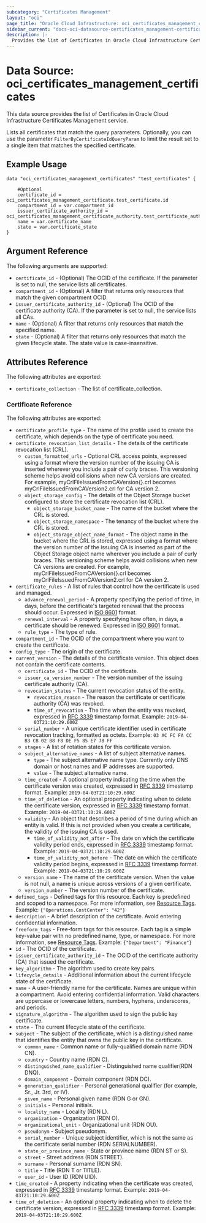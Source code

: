 ```yaml
---
subcategory: "Certificates Management"
layout: "oci"
page_title: "Oracle Cloud Infrastructure: oci_certificates_management_certificates"
sidebar_current: "docs-oci-datasource-certificates_management-certificates"
description: |-
  Provides the list of Certificates in Oracle Cloud Infrastructure Certificates Management service
---
```


# Data Source: oci_certificates_management_certificates
This data source provides the list of Certificates in Oracle Cloud Infrastructure Certificates Management service.

Lists all certificates that match the query parameters.
Optionally, you can use the parameter `FilterByCertificateIdQueryParam` to limit the result set to a single item that matches the specified certificate.


## Example Usage

```hcl
data "oci_certificates_management_certificates" "test_certificates" {

	#Optional
	certificate_id = oci_certificates_management_certificate.test_certificate.id
	compartment_id = var.compartment_id
	issuer_certificate_authority_id = oci_certificates_management_certificate_authority.test_certificate_authority.id
	name = var.certificate_name
	state = var.certificate_state
}
```

## Argument Reference

The following arguments are supported:

* `certificate_id` - (Optional) The OCID of the certificate. If the parameter is set to null, the service lists all certificates.
* `compartment_id` - (Optional) A filter that returns only resources that match the given compartment OCID.
* `issuer_certificate_authority_id` - (Optional) The OCID of the certificate authority (CA). If the parameter is set to null, the service lists all CAs.
* `name` - (Optional) A filter that returns only resources that match the specified name.
* `state` - (Optional) A filter that returns only resources that match the given lifecycle state. The state value is case-insensitive.


## Attributes Reference

The following attributes are exported:

* `certificate_collection` - The list of certificate_collection.

### Certificate Reference

The following attributes are exported:

* `certificate_profile_type` - The name of the profile used to create the certificate, which depends on the type of certificate you need.
* `certificate_revocation_list_details` - The details of the certificate revocation list (CRL).
	* `custom_formatted_urls` - Optional CRL access points, expressed using a format where the version number of the issuing CA is inserted wherever you include a pair of curly braces. This versioning scheme helps avoid collisions when new CA versions are created. For example, myCrlFileIssuedFromCAVersion{}.crl becomes myCrlFileIssuedFromCAVersion2.crl for CA version 2. 
	* `object_storage_config` - The details of the Object Storage bucket configured to store the certificate revocation list (CRL).
		* `object_storage_bucket_name` - The name of the bucket where the CRL is stored.
		* `object_storage_namespace` - The tenancy of the bucket where the CRL is stored.
		* `object_storage_object_name_format` - The object name in the bucket where the CRL is stored, expressed using a format where the version number of the issuing CA is inserted as part of the Object Storage object name wherever you include a pair of curly braces. This versioning scheme helps avoid collisions when new CA versions are created. For example, myCrlFileIssuedFromCAVersion{}.crl becomes myCrlFileIssuedFromCAVersion2.crl for CA version 2. 
* `certificate_rules` - A list of rules that control how the certificate is used and managed.
	* `advance_renewal_period` - A property specifying the period of time, in days, before the certificate's targeted renewal that the process should occur. Expressed in [ISO 8601](https://en.wikipedia.org/wiki/ISO_8601#Time_intervals) format. 
	* `renewal_interval` - A property specifying how often, in days, a certificate should be renewed. Expressed in [ISO 8601](https://en.wikipedia.org/wiki/ISO_8601#Time_intervals) format. 
	* `rule_type` - The type of rule.
* `compartment_id` - The OCID of the compartment where you want to create the certificate.
* `config_type` - The origin of the certificate.
* `current_version` - The details of the certificate version. This object does not contain the certificate contents.
	* `certificate_id` - The OCID of the certificate.
	* `issuer_ca_version_number` - The version number of the issuing certificate authority (CA).
	* `revocation_status` - The current revocation status of the entity.
		* `revocation_reason` - The reason the certificate or certificate authority (CA) was revoked.
		* `time_of_revocation` - The time when the entity was revoked, expressed in [RFC 3339](https://tools.ietf.org/html/rfc3339) timestamp format. Example: `2019-04-03T21:10:29.600Z` 
	* `serial_number` - A unique certificate identifier used in certificate revocation tracking, formatted as octets. Example: `03 AC FC FA CC B3 CB 02 B8 F8 DE F5 85 E7 7B FF` 
	* `stages` - A list of rotation states for this certificate version.
	* `subject_alternative_names` - A list of subject alternative names.
		* `type` - The subject alternative name type. Currently only DNS domain or host names and IP addresses are supported.
		* `value` - The subject alternative name.
	* `time_created` - A optional property indicating the time when the certificate version was created, expressed in [RFC 3339](https://tools.ietf.org/html/rfc3339) timestamp format. Example: `2019-04-03T21:10:29.600Z` 
	* `time_of_deletion` - An optional property indicating when to delete the certificate version, expressed in [RFC 3339](https://tools.ietf.org/html/rfc3339) timestamp format. Example: `2019-04-03T21:10:29.600Z` 
	* `validity` - An object that describes a period of time during which an entity is valid. If this is not provided when you create a certificate, the validity of the issuing CA is used. 
		* `time_of_validity_not_after` - The date on which the certificate validity period ends, expressed in [RFC 3339](https://tools.ietf.org/html/rfc3339) timestamp format. Example: `2019-04-03T21:10:29.600Z` 
		* `time_of_validity_not_before` - The date on which the certificate validity period begins, expressed in [RFC 3339](https://tools.ietf.org/html/rfc3339) timestamp format. Example: `2019-04-03T21:10:29.600Z` 
	* `version_name` - The name of the certificate version. When the value is not null, a name is unique across versions of a given certificate. 
	* `version_number` - The version number of the certificate.
* `defined_tags` - Defined tags for this resource. Each key is predefined and scoped to a namespace. For more information, see [Resource Tags](https://docs.cloud.oracle.com/iaas/Content/General/Concepts/resourcetags.htm). Example: `{"Operations.CostCenter": "42"}` 
* `description` - A brief description of the certificate. Avoid entering confidential information.
* `freeform_tags` - Free-form tags for this resource. Each tag is a simple key-value pair with no predefined name, type, or namespace. For more information, see [Resource Tags](https://docs.cloud.oracle.com/iaas/Content/General/Concepts/resourcetags.htm). Example: `{"Department": "Finance"}` 
* `id` - The OCID of the certificate.
* `issuer_certificate_authority_id` - The OCID of the certificate authority (CA) that issued the certificate.
* `key_algorithm` - The algorithm used to create key pairs.
* `lifecycle_details` - Additional information about the current lifecycle state of the certificate.
* `name` - A user-friendly name for the certificate. Names are unique within a compartment. Avoid entering confidential information. Valid characters are uppercase or lowercase letters, numbers, hyphens, underscores, and periods.
* `signature_algorithm` - The algorithm used to sign the public key certificate.
* `state` - The current lifecycle state of the certificate.
* `subject` - The subject of the certificate, which is a distinguished name that identifies the entity that owns the public key in the certificate. 
	* `common_name` - Common name or fully-qualified domain name (RDN CN).
	* `country` - Country name (RDN C).
	* `distinguished_name_qualifier` - Distinguished name qualifier(RDN DNQ).
	* `domain_component` - Domain component (RDN DC).
	* `generation_qualifier` - Personal generational qualifier (for example, Sr., Jr. 3rd, or IV).
	* `given_name` - Personal given name (RDN G or GN).
	* `initials` - Personal initials.
	* `locality_name` - Locality (RDN L).
	* `organization` - Organization (RDN O).
	* `organizational_unit` - Organizational unit (RDN OU).
	* `pseudonym` - Subject pseudonym.
	* `serial_number` - Unique subject identifier, which is not the same as the certificate serial number (RDN SERIALNUMBER).
	* `state_or_province_name` - State or province name (RDN ST or S).
	* `street` - Street address (RDN STREET).
	* `surname` - Personal surname (RDN SN).
	* `title` - Title (RDN T or TITLE).
	* `user_id` - User ID (RDN UID).
* `time_created` - A property indicating when the certificate was created, expressed in [RFC 3339](https://tools.ietf.org/html/rfc3339) timestamp format. Example: `2019-04-03T21:10:29.600Z` 
* `time_of_deletion` - An optional property indicating when to delete the certificate version, expressed in [RFC 3339](https://tools.ietf.org/html/rfc3339) timestamp format. Example: `2019-04-03T21:10:29.600Z` 

